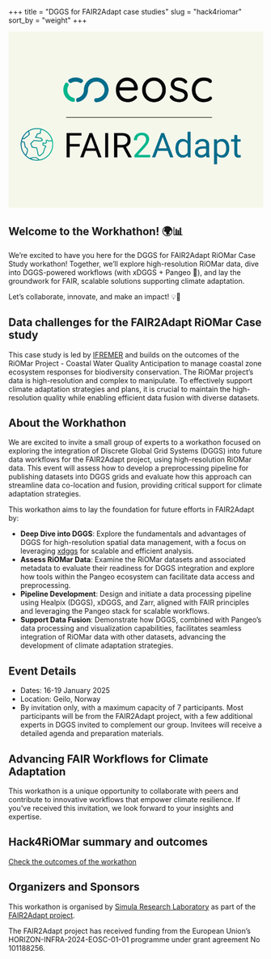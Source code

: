 +++
title = "DGGS for FAIR2Adapt case studies"
slug = "hack4riomar"
sort_by = "weight"
+++

![](https://raw.githubusercontent.com/FAIR2Adapt/Hack4RiOMAR/refs/heads/main/static/logoFAIR2Adapt_with_earth.png)

## Welcome to the Workhathon! 🌍📊

We’re excited to have you here for the DGGS for FAIR2Adapt RiOMar Case Study workathon! Together, we’ll explore high-resolution RiOMar data, dive into DGGS-powered workflows (with xDGGS + Pangeo 🚀), and lay the groundwork for FAIR, scalable solutions supporting climate adaptation.

Let’s collaborate, innovate, and make an impact! 💡🌱


## Data challenges for the FAIR2Adapt RiOMar Case study 

This case study is led by [IFREMER](http://ifremer.fr) and builds on the outcomes of the RiOMar Project - Coastal Water Quality Anticipation to manage coastal zone ecosystem responses for biodiversity conservation. The RiOMar project’s data is high-resolution and complex to manipulate. To effectively support climate adaptation strategies and plans, it is crucial to maintain the high-resolution quality while enabling efficient data fusion with diverse datasets.

## About the Workhathon

We are excited to invite a small group of experts to a workathon focused on exploring the integration of Discrete Global Grid Systems (DGGS) into future data workflows for the FAIR2Adapt project, using high-resolution RiOMar data. This event will assess how to develop a preprocessing pipeline for publishing datasets into DGGS grids and evaluate how this approach can streamline data co-location and fusion, providing critical support for climate adaptation strategies.

This workathon aims to lay the foundation for future efforts in FAIR2Adapt by:

- **Deep Dive into DGGS**: Explore the fundamentals and advantages of DGGS for high-resolution spatial data management, with a focus on leveraging [xdggs](https://github.com/xarray-contrib/xdggs) for scalable and efficient analysis.
- **Assess RiOMar Data**: Examine the RiOMar datasets and associated metadata to evaluate their readiness for DGGS integration and explore how tools within the Pangeo ecosystem can facilitate data access and preprocessing.
- **Pipeline Development**: Design and initiate a data processing pipeline using Healpix (DGGS), xDGGS, and Zarr, aligned with FAIR principles and leveraging the Pangeo stack for scalable workflows.
- **Support Data Fusion**: Demonstrate how DGGS, combined with Pangeo’s data processing and visualization capabilities, facilitates seamless integration of RiOMar data with other datasets, advancing the development of climate adaptation strategies.

## Event Details

- Dates: 16-19 January 2025
- Location: Geilo, Norway
- By invitation only, with a maximum capacity of 7 participants. Most participants will be from the FAIR2Adapt project, with a few additional experts in DGGS invited to complement our group. Invitees will receive a detailed agenda and preparation materials.

## Advancing FAIR Workflows for Climate Adaptation
This workathon is a unique opportunity to collaborate with peers and contribute to innovative workflows that empower climate resilience. If you’ve received this invitation, we look forward to your insights and expertise.

## Hack4RiOMar summary and outcomes

[Check the outcomes of the workathon](notebooks/index.html)

## Organizers and Sponsors

This workathon is organised by [Simula Research Laboratory](https://www.simula.no) as part of the [FAIR2Adapt project](http://fair2adapt-eosc.eu).

The FAIR2Adapt project has received funding from the European Union’s HORIZON-INFRA-2024-EOSC-01-01 programme under grant agreement No 101188256.

